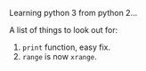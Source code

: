 Learning python 3 from python 2...

A list of things to look out for:

1. `print` function, easy fix.
2. `range` is now `xrange`.